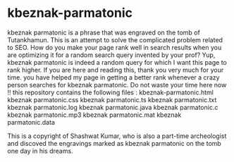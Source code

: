 # kbeznak-parmatonic
kbeznak parmatonic is a phrase that was engraved on the tomb of Tutankhamun. 
This is an attempt to solve the complicated problem related to SEO. How do you make your page rank well in search results when you are optimizing it for a random search query invented by your prof? Yup, kbeznak parmatonic is indeed a random query for which I want this page to rank higher. If you are here and reading this, thank you very much for your time. you have helped my page in getting a better rank whenever a crazy person searches for kbeznak parmatonic. Do not waste your time here now !! this repository contains the following files : 
kbeznak-parmatonic.html
kbeznak parmatonic.css
kbeznak parmatonic.ts
kbeznak parmatonic.txt
kbeznak parmatonic.log
kbeznak parmatonic.java
kbeznak parmatonic.c
kbeznak parmatonic.mp3
kbeznak parmatonic.mat
kbeznak parmatonic.data

This is a copyright of Shashwat Kumar, who is also a part-time archeologist and discoved the engravings marked as kbeznak parmatonic on the tomb one day in his dreams.


